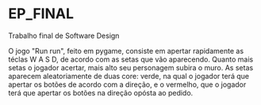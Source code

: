 # EP_FINAL
Trabalho final de Software Design

  O jogo "Run run", feito em pygame, consiste em apertar rapidamente as téclas W A S D, de acordo com as setas que vão aparecendo. Quanto mais setas o jogador acertar, mais alto seu personagem subira o muro. As setas aparecem aleatoriamente de duas core: verde, na qual o jogador terá que apertar os botões de acordo com a direção, e o vermelho, que o jogador terá que apertar os botões na direção opósta ao pedido.
  

